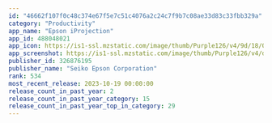 ```yaml
---
id: "46662f107f0c48c374e67f5e7c51c4076a2c24c7f9b7c08ae33d83c33fbb329a"
category: "Productivity"
app_name: "Epson iProjection"
app_id: 488048021
app_icon: https://is1-ssl.mzstatic.com/image/thumb/Purple126/v4/9d/18/09/9d1809ea-8610-6b83-28f2-6db502e8897f/AppIcon-1x_U007emarketing-0-4-0-0-0-85-220.png/1024x1024bb.png
app_screenshot: https://is1-ssl.mzstatic.com/image/thumb/Purple126/v4/d8/b1/f1/d8b1f115-b8eb-82ba-e85b-468d8e29167f/d7b53a86-13d2-4fea-803a-aa5141edc898_iPro_No1_2688x1242_EN.png/2688x1242bb.png
publisher_id: 326876195
publisher_name: "Seiko Epson Corporation"
rank: 534
most_recent_release: 2023-10-19 00:00:00
release_count_in_past_year: 2
release_count_in_past_year_category: 15
release_count_in_past_year_top_in_category: 29
---
```

